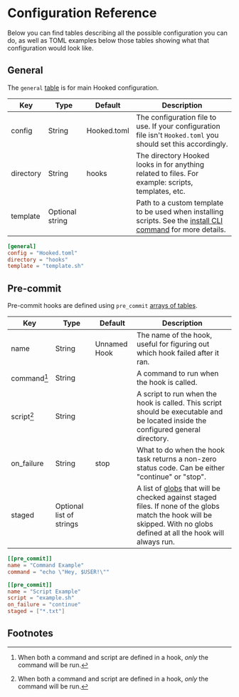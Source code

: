 # Configuration Reference

Below you can find tables describing all the possible configuration you can do, as well as TOML examples below those tables showing what that configuration would look like.

## General

The `general` [table][toml-table] is for main Hooked configuration.

| Key | Type | Default | Description |
|-----|------|---------|-------------|
| config | String | Hooked.toml | The configuration file to use. If your configuration file isn't `Hooked.toml` you should set this accordingly. |
| directory | String | hooks | The directory Hooked looks in for anything related to files. For example: scripts, templates, etc. |
| template | Optional string | | Path to a custom template to be used when installing scripts. See the [install CLI command][cli-install] for more details. |

```toml
[general]
config = "Hooked.toml"
directory = "hooks"
template = "template.sh"
```

## Pre-commit

Pre-commit hooks are defined using `pre_commit` [arrays of tables][toml-arrays-of-tables].

| Key | Type | Default | Description |
|-----|------|---------|-------------|
| name | String | Unnamed Hook | The name of the hook, useful for figuring out which hook failed after it ran. |
| command[^command-and-script] | String | | A command to run when the hook is called. |
| script[^command-and-script] | String | | A script to run when the hook is called. This script should be executable and be located inside the configured general directory. |
| on_failure | String | stop | What to do when the hook task returns a non-zero status code. Can be either "continue" or "stop". |
| staged | Optional list of strings | | A list of [globs][globset-docs] that will be checked against staged files. If none of the globs match the hook will be skipped. With no globs defined at all the hook will always run. |

```toml
[[pre_commit]]
name = "Command Example"
command = "echo \"Hey, $USER!\""

[[pre_commit]]
name = "Script Example"
script = "example.sh"
on_failure = "continue"
staged = ["*.txt"]
```

## Footnotes

[^command-and-script]: When both a command and script are defined in a hook, *only* the command will be run.

[cli-install]: ../cli/install.md
[globset-docs]: https://docs.rs/globset/0.4.9/globset/#syntax
[toml-table]: https://toml.io/en/v1.0.0#table
[toml-arrays-of-tables]: https://toml.io/en/v1.0.0#array-of-tables
